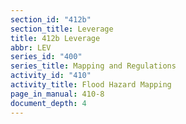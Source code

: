 ```yaml
---
section_id: "412b"
section_title: Leverage
title: 412b Leverage
abbr: LEV
series_id: "400"
series_title: Mapping and Regulations
activity_id: "410"
activity_title: Flood Hazard Mapping
page_in_manual: 410-8
document_depth: 4
---
```

